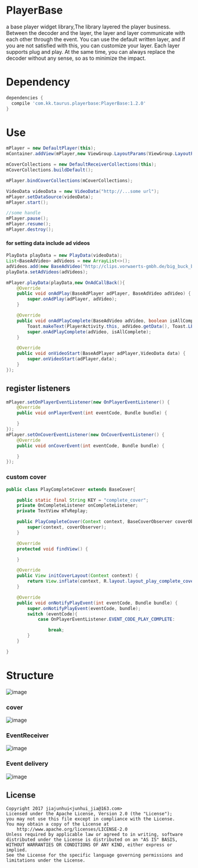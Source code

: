 # PlayerBase
a base player widget library,The library layered the player business. Between the decoder and the layer, the layer and layer communicate with each other through the event. You can use the default written layer, and if you are not satisfied with this, you can customize your layer. Each layer supports plug and play. At the same time, you can always replace the decoder without any sense, so as to minimize the impact.
# Dependency
```gradle
dependencies {
  compile 'com.kk.taurus.playerbase:PlayerBase:1.2.0'
}
```
# Use
```java
mPlayer = new DefaultPlayer(this);
mContainer.addView(mPlayer,new ViewGroup.LayoutParams(ViewGroup.LayoutParams.MATCH_PARENT, ViewGroup.LayoutParams.MATCH_PARENT));

mCoverCollections = new DefaultReceiverCollections(this);
mCoverCollections.buildDefault();

mPlayer.bindCoverCollections(mCoverCollections);

VideoData videoData = new VideoData("http://...some url");
mPlayer.setDataSource(videoData);
mPlayer.start();

//some handle
mPlayer.pause();
mPlayer.resume();
mPlayer.destroy();

```
#### for setting data include ad videos
```java
PlayData playData = new PlayData(videoData);
List<BaseAdVideo> adVideos = new ArrayList<>();
adVideos.add(new BaseAdVideo("http://clips.vorwaerts-gmbh.de/big_buck_bunny.mp4"));
playData.setAdVideos(adVideos);

mPlayer.playData(playData,new OnAdCallBack(){
    @Override
    public void onAdPlay(BaseAdPlayer adPlayer, BaseAdVideo adVideo) {
        super.onAdPlay(adPlayer, adVideo);
    }

    @Override
    public void onAdPlayComplete(BaseAdVideo adVideo, boolean isAllComplete) {
        Toast.makeText(PlayerActivity.this, adVideo.getData(), Toast.LENGTH_SHORT).show();
        super.onAdPlayComplete(adVideo, isAllComplete);
    }

    @Override
    public void onVideoStart(BaseAdPlayer adPlayer,VideoData data) {
        super.onVideoStart(adPlayer,data);
    }
});
```
## register listeners
```java
mPlayer.setOnPlayerEventListener(new OnPlayerEventListener() {
    @Override
    public void onPlayerEvent(int eventCode, Bundle bundle) {

    }
});
mPlayer.setOnCoverEventListener(new OnCoverEventListener() {
    @Override
    public void onCoverEvent(int eventCode, Bundle bundle) {

    }
});
```
### custom cover
```java
public class PlayCompleteCover extends BaseCover{

    public static final String KEY = "complete_cover";
    private OnCompleteListener onCompleteListener;
    private TextView mTvReplay;

    public PlayCompleteCover(Context context, BaseCoverObserver coverObserver) {
        super(context, coverObserver);
    }

    @Override
    protected void findView() {

    }

    @Override
    public View initCoverLayout(Context context) {
        return View.inflate(context, R.layout.layout_play_complete_cover,null);
    }

    @Override
    public void onNotifyPlayEvent(int eventCode, Bundle bundle) {
        super.onNotifyPlayEvent(eventCode, bundle);
        switch (eventCode){
            case OnPlayerEventListener.EVENT_CODE_PLAY_COMPLETE:

                break;
        }
    }

}
```
# Structure
![image](https://github.com/jiajunhui/PlayerBase/raw/master/screenshot/screenshot01.png)
### cover
![image](https://github.com/jiajunhui/PlayerBase/raw/master/screenshot/screenshot02.png)
### EventReceiver
![image](https://github.com/jiajunhui/PlayerBase/raw/master/screenshot/screenshot03.png)
### Event delivery
![image](https://github.com/jiajunhui/PlayerBase/raw/master/screenshot/screenshot04.png)
## License
```
Copyright 2017 jiajunhui<junhui_jia@163.com>
Licensed under the Apache License, Version 2.0 (the "License");
you may not use this file except in compliance with the License.
You may obtain a copy of the License at
    http://www.apache.org/licenses/LICENSE-2.0
Unless required by applicable law or agreed to in writing, software
distributed under the License is distributed on an "AS IS" BASIS,
WITHOUT WARRANTIES OR CONDITIONS OF ANY KIND, either express or implied.
See the License for the specific language governing permissions and
limitations under the License.
```
